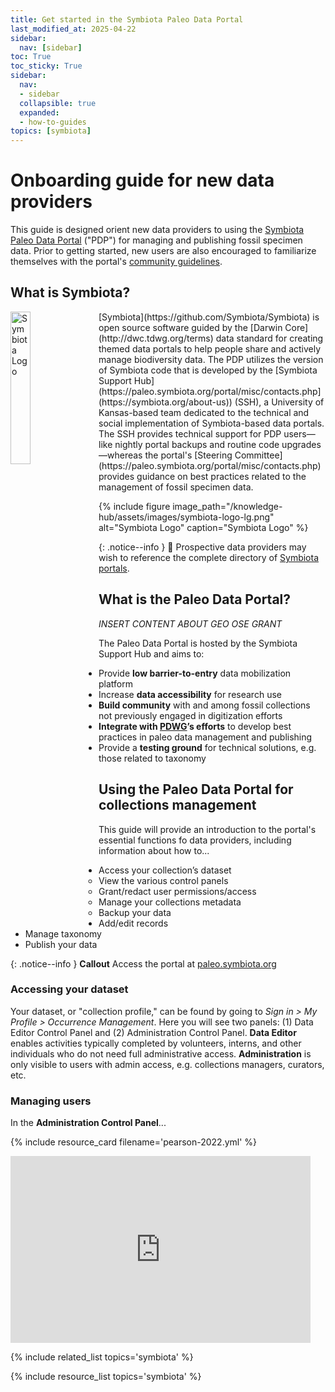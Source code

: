 ```yaml
---
title: Get started in the Symbiota Paleo Data Portal
last_modified_at: 2025-04-22
sidebar:
  nav: [sidebar]
toc: True
toc_sticky: True
sidebar:
  nav:
  - sidebar
  collapsible: true
  expanded:
  - how-to-guides
topics: [symbiota]
---
```


# Onboarding guide for new data providers


This guide is designed orient new data providers to using the [Symbiota Paleo Data Portal](https://paleo.symbiota.org) ("PDP") for managing and publishing fossil specimen data. Prior to getting started, new users are also encouraged to familiarize themselves with the portal's [community guidelines](https://paleo.symbiota.org/portal/includes/usagepolicy.php).

## What is Symbiota?
 <img style="float: left; margin: 0px 15px 5px 0px;" width="25%" src="/knowledge-hub/assets/images/symbiota_logo-lg.png" alt="Symbiota Logo" caption="Symbiota Logo">
[Symbiota](https://github.com/Symbiota/Symbiota) is open source software guided by the [Darwin Core](http://dwc.tdwg.org/terms) data standard for creating themed data portals to help people share and actively manage biodiversity data. The PDP utilizes the version of Symbiota code that is developed by the [Symbiota Support Hub](https://paleo.symbiota.org/portal/misc/contacts.php](https://symbiota.org/about-us)) (SSH), a University of Kansas-based team dedicated to the technical and social implementation of Symbiota-based data portals. The SSH provides technical support for PDP users—like nightly portal backups and routine code upgrades—whereas the portal's [Steering Committee](https://paleo.symbiota.org/portal/misc/contacts.php) provides guidance on best practices related to the management of fossil specimen data.

{% include figure image_path="/knowledge-hub/assets/images/symbiota-logo-lg.png" alt="Symbiota Logo" caption="Symbiota Logo" %}

{: .notice--info }
📃 Prospective data providers may wish to reference the complete directory of [Symbiota portals](https://symbiota.org/symbiota-portals).

## What is the Paleo Data Portal?

*INSERT CONTENT ABOUT GEO OSE GRANT*

The Paleo Data Portal is hosted by the Symbiota Support Hub and aims to:
- Provide **low barrier-to-entry** data mobilization platform
- Increase **data accessibility** for research use
- **Build community** with and among fossil collections not previously engaged in digitization efforts
- **Integrate with [PDWG]()’s efforts** to develop best practices in paleo data management and publishing
- Provide a **testing ground** for technical solutions, e.g. those related to taxonomy

## Using the Paleo Data Portal for collections management

This guide will provide an introduction to the portal's essential functions fo data providers, including information about how to...
- Access your collection’s dataset
  - View the various control panels
  - Grant/redact user permissions/access
  - Manage your collections metadata
  - Backup your data
- Add/edit records
- Manage taxonomy
- Publish your data 

{: .notice--info }
**Callout**
Access the portal at [paleo.symbiota.org](https://paleo.symbiota.org)

### Accessing your dataset

Your dataset, or "collection profile," can be found by going to *Sign in > My Profile > Occurrence Management*. Here you will see two panels: (1) Data Editor Control Panel and (2) Administration Control Panel. **Data Editor** enables activities typically completed by volunteers, interns, and other individuals who do not need full administrative access. **Administration** is only visible to users with admin access, e.g. collections managers, curators, etc.

### Managing users

In the **Administration Control Panel**... 

{% include resource_card filename='pearson-2022.yml' %}

<iframe src="https://docs.google.com/presentation/d/e/2PACX-1vQUk9vaJstJ2k4YnLQWghUWRTKAVFgFWCrK1auJ1viYDtKVtqoI-Ef-DjSRBhdR6iFW9zZM5OLGLBb5/embed?start=false&loop=false&delayms=10000" frameborder="0" width="480" height="299" allowfullscreen="true" mozallowfullscreen="true" webkitallowfullscreen="true"></iframe>


{% include related_list topics='symbiota' %}

{% include resource_list topics='symbiota' %}

